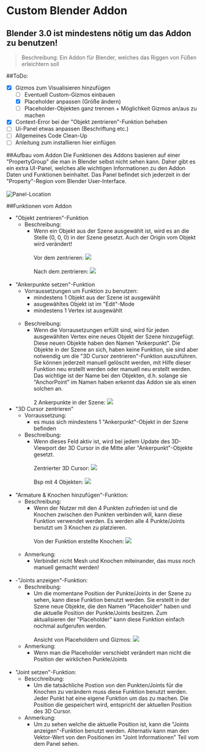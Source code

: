 # Custom Blender Addon
## Blender 3.0 ist mindestens nötig um das Addon zu benutzen!
>Beschreibung: Ein Addon für Blender, welches das Riggen von Füßen erleichtern soll

##ToDo:
- [x] Gizmos zum Visualisieren hinzufügen
  - [ ] Eventuell Custom-Gizmos einbauen
  - [x] Placeholder anpassen (Größe ändern)
  - [ ] Placeholder-Objekten ganz trennen + Möglichkeit Gizmos an/aus zu machen
- [x] Context-Error bei der "Objekt zentrieren"-Funktion beheben
- [ ] Ui-Panel etwas anpassen (Beschriftung etc.)
- [ ] Allgemeines Code Clean-Up
- [ ] Anleitung zum installieren hier einfügen
 
##Aufbau vom Addon
Die Funktionen des Addons basieren auf einer "PropertyGroup" die man in Blender selbst nicht sehen kann.
Daher gibt es ein extra UI-Panel, welches alle wichtigen Informationen zu den Addon Daten und Funktionen beinhaltet.
Das Panel befindet sich jederzeit in der "Property"-Region vom Blender User-Interface.
<br><br>
![Panel-Location](assets/panel_loc.png)

##Funktionen vom Addon
- "Objekt zentrieren"-Funktion
  - Beschreibung:
    - Wenn ein Objekt aus der Szene ausgewählt ist, wird es an die Stelle (0, 0, 0) in der Szene gesetzt. Auch der Origin vom Objekt wird verändert!
      <br><br>
      Vor dem zentrieren:
      ![](assets/center_obj_1.png)
      <br><br>
      Nach dem zentrieren:
      ![](assets/center_obj_2.png)
  <br><br>
- "Ankerpunkte setzen"-Funktion
  - Vorraussetzungen um Funktion zu benutzen:
    - mindestens 1 Objekt aus der Szene ist ausgewählt
    - asugewähltes Objekt ist im "Edit"-Mode
    - mindestens 1 Vertex ist ausgewählt
  <br><br>
  - Beschreibung:
    - Wenn die Vorrausetzungen erfüllt sind, wird für jeden ausgewählten Vertex eine neues Objekt der Szene hinzugefügt.
      Diese neuen Objekte haben den Namen "Ankerpunkt". Die Objekte in der Szene an sich, haben keine Funktion,
      sie sind aber notwendig um die "3D Cursor zentrieren"-Funktion auszuführen.
      Sie können jederzeit manuell gelöscht werden, mit Hilfe dieser Funktion neu erstellt werden oder manuell neu erstellt werden.
      Das wichtige ist der Name bei den Objekten, d.h. solange sie "AnchorPoint" im Namen haben erkennt das Addon sie als einen solchen an.
    <br><br>
    2 Ankerpunkte in der Szene:
    ![](assets/ankerpunkte.png)
- "3D Cursor zentrieren"
  - Vorraussetzung:
    - es muss sich mindestens 1 "Ankerpunkt"-Objekt in der Szene befinden
  - Beschreibung:
    - Wenn dieses Feld aktiv ist, wird bei jedem Update des 3D-Viewport der 3D Cursor in die Mitte aller "Ankerpunkt"-Objekte gesetzt.
    <br><br>
    Zentrierter 3D Cursor:
    ![](assets/3d_center.png)
    <br><br>
    Bsp mit 4 Objekten:
    ![](assets/4objs_center.png)
<br><br>
- "Armature & Knochen hinzufügen"-Funktion:
  - Beschreibung:
    - Wenn der Nutzer mit den 4 Punkten zufrieden ist und die Knochen zwischen den Punkten verbinden will, kann diese Funktion verwendet werden.
      Es werden alle 4 Punkte/Joints benutzt um 3 Knochen zu platzieren.
    <br><br>
    Von der Funktion erstellte Knochen:
    ![](assets/joints.png)
    <br><br>
  - Anmerkung:
    - Verbindet nicht Mesh und Knochen miteinander, das muss noch manuell gemacht werden!
<br><br>
- -"Joints anzeigen"-Funktion:
    - Beschreibung:
       - Um die momentane Position der Punkte/Joints in der Szene zu sehen, kann diese Funktion benutzt werden.
       Sie erstellt in der Szene neue Objekte, die den Namen "Placeholder" haben und die aktuelle Position der Punkte/Joints besitzen.
       Zum aktualisieren der "Placeholder" kann diese Funktion einfach nochmal aufgerufen werden.
    <br><br>
    Ansicht von Placeholdern und Gizmos:
    ![](assets/gizmos.png)
    - Anmerkung:
      - Wenn man die Placeholder verschiebt verändert man nicht die Position der wirklichen Punkte/Joints
<br><br>
- "Joint setzen"-Funktion:
  - Bescchreibung:
    - Um die tatsächliche Postion von den Punkten/Joints für die Knochen zu verändern muss diese Funktion benutzt werden.
      Jeder Punkt hat eine eigene Funktion um das zu machen. Die Position die gespeichert wird, entspricht der aktuellen Position des 3D Cursor.
  - Anmerkung:
    - Um zu sehen welche die aktuelle Position ist, kann die "Joints anzeigen"-Funktion benutzt werden.
    Alternativ kann man den Vektor-Wert von den Positionen im "Joint Informationen" Teil vom dem Panel sehen. 
